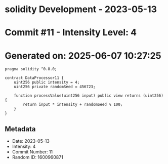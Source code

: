 ﻿# solidity Development - 2023-05-13
# Commit #11 - Intensity Level: 4
# Generated on: 2025-06-07 10:27:25
```solidity
pragma solidity ^0.8.0;

contract DataProcessor11 {
    uint256 public intensity = 4;
    uint256 private randomSeed = 456723;

    function processValue(uint256 input) public view returns (uint256) {
        return input * intensity + randomSeed % 100;
    }
}
```
## Metadata
- Date: 2023-05-13
- Intensity: 4
- Commit Number: 11
- Random ID: 1600960871
